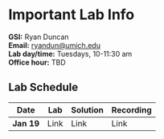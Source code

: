# Important Lab Info

**GSI:** Ryan Duncan\
**Email:** ryandun@umich.edu\
**Lab day/time:** Tuesdays, 10-11:30 am\
**Office hour:** TBD

## Lab Schedule

Date | Lab | Solution | Recording
--- | --- | --- | ---
**Jan 19** | Link | Link | Link
